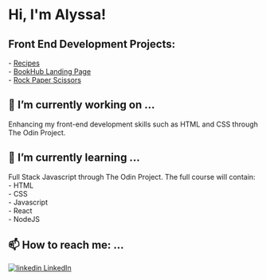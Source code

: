 <h1>Hi, I'm Alyssa!</h1>

<h2>Front End Development Projects:</h2>
- <a href="https://alyssaw770.github.io/odin-recipes/index.html" target="_blank">Recipes</a><br>
- <a href="https://alyssaw770.github.io./landing-page/" target="_blank">BookHub Landing Page</a><br>
- <a href="https://alyssaw770.github.io/rock-paper-scissors/" target="_blank">Rock Paper Scissors</a><br>
<h2>🔭 I’m currently working on ...</h2>
Enhancing my front-end development skills such as HTML and CSS through The Odin Project.
<h2>🌱 I’m currently learning ...</h2>
Full Stack Javascript through The Odin Project. The full course will contain:<br>
- HTML<br>
- CSS<br>
- Javascript<br>
- React<br>
- NodeJS<br>

<h2>📫 How to reach me: ...</h2>
<p>
  <a href="https://www.linkedin.com/alyssawill8" rel="nofollow noreferrer">
    <img src="https://i.stack.imgur.com/gVE0j.png" alt="linkedin"> LinkedIn
  </a>
</p>
<!--
**alyssaw770/alyssaw770** is a ✨ _special_ ✨ repository because its `README.md` (this file) appears on your GitHub profile.

Here are some ideas to get you started:


- 👯 I’m looking to collaborate on ...
- 🤔 I’m looking for help with ...
- 💬 Ask me about ...

- 😄 Pronouns: ...
- ⚡ Fun fact: ...
-->
